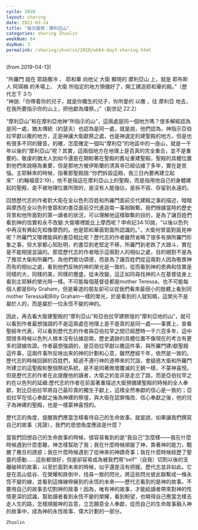 ```yaml
---
cycle: 2020
layout: sharing
date: 2021-03-24
title: "每日靈修：摩利亞山"
categories: sharing Zhuolin
weekNum: 64
dayNum: 3
permalink: /sharing/zhuolin/2020/wk64-day3-sharing.html
--- 
```

(from 2019-04-13)

“所羅門 就在 耶路撒冷 、 耶和華 向他父 大衛 顯現的 摩利亞山 上，就是 耶布斯 人 阿珥楠 的禾場上、 大衛 所指定的地方預備好了，開工建造耶和華的殿。”（歷代志下 3:1）  
“神說:「你帶着你的兒子，就是你獨生的兒子，你所愛的 以撒 ，往 摩利亞 地去，在我所要指示你的山上，把他獻為燔祭。」”（創世記 22:2）

“摩利亞山”和在摩利亞地神“所指示的山”，這兩處是同一個地方嗎？很多解經認為是同一處，猶太傳統（約瑟夫）也認為是同一處，就是說，他們認為，神指示亞伯拉罕獻以撒的地方，正是神讓大衛獻祭之處，也是神選定的建聖殿的地方。但是也有很多不同的聲音。的確，怎麼確定一個叫“摩利亞”的地區中的一座山，就是一千年以後的“摩利亞山”呢？其實，這兩個地方在地理上是否真的完全重合，並不是重要的。敬虔的猶太人到如今還是在期盼著在聖殿的舊址重建聖殿，聖殿的具體位置對他們來說極為重要，但是那地方被伊斯蘭的清真寺已經佔據了多年，實在是苦惱。主耶穌來的時候，指著那聖殿說:“你們拆毀這殿，我三日內要再建立起來”（約翰福音2:19），他不是指這在摩利亞山上的聖殿，而是指用他自己的身體建起的聖殿，是不被地理位置所限的，是沒有人能強佔，是拆不毀、存留到永遠的。

回想歷代志的作者對大衛在全以色列百姓和所羅門面前交代建殿之事的描述，暗暗與摩西在全以色列會眾和約書亞面前交代進迦南一事相聯繫。我們根據當時的歷史背景和他所面對的第一讀者的狀況，可以理解他這樣聯繫的目的，是為了讓百姓們看到神的信實和永不改變:大衛哪裡能比上摩西呢？申命記34:10說，“以後以色列中再沒有興起先知像摩西的。他是耶和華面對面所認識的。”，大衛何曾面對面見神呢？所羅門又哪裡能與約書亞相比呢？歷代志的作者雖然省略了很多有損所羅門形象之事，但大家都心知肚明，約書亞到老堅定不移，所羅門到老跌了大跟斗，實在是不能相提並論的。那麼歷代志的作者暗示這兩對人的相似之處，目的絕對不是為了推崇大衛和所羅門，為他們歌功頌德，而是為了讓百姓們從這兩對人因為敬畏神而有的相似之處，看到他們反映的神的榮光是一致的，從而看到神的恩典和信實是同樣的大，同樣的美，同樣的豐盛，從未改變。這正如同尋找神的人在基督徒身上看到主耶穌的榮光時一樣。不可能每個基督徒都是mother Teressa，也不可能每個人都是Billy Graham，但是幕道的朋友卻可以從我們看來最弱小的肢體上看到同mother Teressa和Billy Graham一樣的榮光，於是看到的人就知曉，這榮光不是屬於人的，而是屬於一位永恆不變的神的。

因此，再去看大衛建聖殿的“摩利亞山”和亞伯拉罕建祭壇的“摩利亞地的山”，就可以看到作者最想強調的不是這兩處在地理上是不是真的是同一處——事實上，查看聖經年代表，可以看到歷代志的作者與亞伯拉罕之間已經歷時一千六百多年，這中間很多時候以色列人根本沒有佔據迦南，歷史遺跡的具體位置不像現在的考古有更多的證據佐證。作者最想強調的，是亞伯拉罕獻以撒這件事，與所羅門建/獻聖殿這件事，這兩件事所反映出來的神的計劃和心意，雖然歷經千年，依然是一致的。歷代志的時候回歸的百姓們，經過不遵行神的道帶來的咒詛，會疑惑大衛和所羅門所建立的這聖殿和整個祭祀系統，是不是同著敗壞覆滅的王朝一樣，不蒙神喜悅。但是歷代志的作者在此提醒他的讀者，大衛之約並非是走岔了路，而是亞伯拉罕之約在以色列的延續:歷代志的作者在前面著重描述大衛預備建聖殿的時候的全人奉獻，對比亞伯拉罕將自己最珍貴的獨生子獻上，這樣全然奉獻的信心是一致的；亞伯拉罕在信心奉獻之後為神建的祭壇，與大衛在認罪悔改、信心奉獻之後，他的兒子為神建的聖殿，也是一樣蒙神喜悅的。

歷代志的角度，提醒我們應當怎樣看待自己的生命故事。就是說，如果讓我們撰寫自己的故事（見證），我們的思想角度應該是什麼？

當我們回想自己的生命故事的時候，很容易看到的是“我自己”怎麼樣——我在什麼時候遇到什麼患難，神怎樣幫助了我；我在什麼時候順服了神，靠著神的能力，戰勝了撒旦的誘惑；我在什麼時候遇到了從神來的神蹟奇事；我在什麼時候經歷了聖靈的感動......這些都很好，但是卻容易成為被我們用“self”（自我）切割以後的支離破碎的故事，以至於面對未來的時候，似乎還是沒有把握。歷代志並非如此。它是在高山低谷、在榮耀和跌倒中，找尋一致的閃光，將這些閃光彼此聯繫成一條永恆不變的線，並看到這條線伸展到的永恆的未來——歷代志看到的是神的故事。不要用自己的故事去切割神的故事！因為，唯有神的故事，才能給讀者帶來對神的性情更深的認識，幫助讀者看到永恆不變的榮耀，看到盼望，也曉得自己應當怎樣去走人生的路，怎樣順服神的旨意，立志願意全人奉獻，從而自己的生命故事融入神的故事中，成為神的永恆故事、偉大計劃的一部分。

`Zhuolin`
